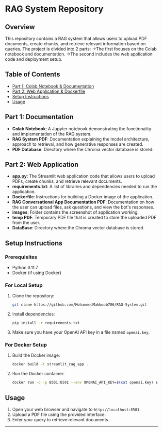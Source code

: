 # RAG System Repository

## Overview

This repository contains a RAG system that allows users to upload PDF documents, create chunks, and retrieve relevant information based on queries. The project is divided into 2 parts: 
->The first focuses on the Colab notebook and documentation.
->The second includes the web application code and deployment setup.

## Table of Contents

- [Part 1: Colab Notebook & Documentation](#part-1-documentation)
- [Part 2: Web Application & Dockerfile](#part-2-web-application)
- [Setup Instructions](#setup-instructions)
- [Usage](#usage)

## Part 1: Documentation

- **Colab Notebook**: A Jupyter notebook demonstrating the functionality and implementation of the RAG system.
- **RAG System PDF**: Documentation explaining the model architecture, approach to retrieval, and how
generative responses are created.
- **PDF Database**: Directory where the Chroma vector database is stored.

## Part 2: Web Application

- **app.py**: The Streamlit web application code that allows users to upload PDFs, create chunks, and retrieve relevant documents.
- **requirements.txt**: A list of libraries and dependencies needed to run the application.
- **Dockerfile**: Instructions for building a Docker image of the application.
- **RAG Conversational App Documentation PDF**: Documentation on how the user can upload files, ask questions, and view the bot's
responses.
- **images**: Folder contains the screenshot of application working.
- **temp PDF**: Temporary PDF file that is created to store the uploaded PDF from the user.
- **DataBase**: Directory where the Chroma vector database is stored.

## Setup Instructions

### Prerequisites

- Python 3.11.7
- Docker (if using Docker)

### For Local Setup

1. Clone the repository:
   ```bash
   git clone https://github.com/MohammedMahboob786/RAG-System.git
   ```

2. Install dependencies:
   ```bash
   pip install -r requirements.txt
   ```

3. Make sure you have your OpenAI API key in a file named `openai.key`.

### For Docker Setup

1. Build the Docker image:
   ```bash
   docker build -t streamlit_rag_app .
   ```

2. Run the Docker container:
   ```bash
   docker run -d -p 8501:8501 --env OPENAI_API_KEY=$(cat openai.key) streamlit_rag_app
   ```

## Usage

1. Open your web browser and navigate to `http://localhost:8501`.
2. Upload a PDF file using the provided interface.
3. Enter your query to retrieve relevant documents.

---
